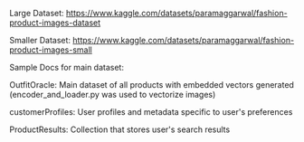 Large Dataset: https://www.kaggle.com/datasets/paramaggarwal/fashion-product-images-dataset

Smaller Dataset: https://www.kaggle.com/datasets/paramaggarwal/fashion-product-images-small 

Sample Docs for main dataset:

OutfitOracle: Main dataset of all products with embedded vectors generated (encoder_and_loader.py was used to vectorize images)

customerProfiles: User profiles and metadata specific to user's preferences

ProductResults: Collection that stores user's search results

